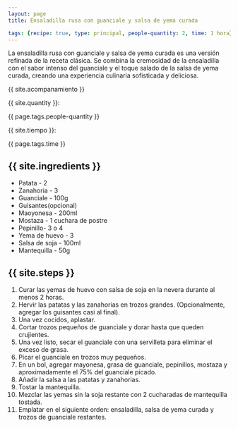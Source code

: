 ```yaml
---
layout: page
title: Ensaladilla rusa con guanciale y salsa de yema curada

tags: {recipe: true, type: principal, people-quantity: 2, time: 1 hora}
---
```


<p class="recipe-description">La ensaladilla rusa con guanciale y salsa de yema curada es una versión refinada de la receta clásica. Se combina la cremosidad de la ensaladilla con el sabor intenso del guanciale y el toque salado de la salsa de yema curada, creando una experiencia culinaria sofisticada y deliciosa.</p>

<div class="recipe-information">
  <div><p class="{{ page.tags.type }}">{{ site.acompanamiento }}</p></div>
  <div><p>{{ site.quantity }}:</p> {{ page.tags.people-quantity }}</div>
  <div><p>{{ site.tiempo }}:</p> {{ page.tags.time }}</div>
</div>

## {{ site.ingredients }}

  *   Patata - 2
  *   Zanahoria - 3
  *   Guanciale - 100g
  *   Guisantes(opcional)
  *   Maoyonesa - 200ml
  *   Mostaza - 1 cuchara de postre
  *   Pepinillo- 3 o 4
  *   Yema de huevo - 3
  *   Salsa de soja - 100ml
  *   Mantequilla - 50g

## {{ site.steps }}

1. Curar las yemas de huevo con salsa de soja en la nevera durante al menos 2 horas.
2. Hervir las patatas y las zanahorias en trozos grandes. (Opcionalmente, agregar los guisantes casi al final).
3. Una vez cocidos, aplastar.
4. Cortar trozos pequeños de guanciale y dorar hasta que queden crujientes.
5. Una vez listo, secar el guanciale con una servilleta para eliminar el exceso de grasa.
6. Picar el guanciale en trozos muy pequeños.
7. En un bol, agregar mayonesa, grasa de guanciale, pepinillos, mostaza y aproximadamente el 75% del guanciale picado.
8. Añadir la salsa a las patatas y zanahorias.
9. Tostar la mantequilla.
10. Mezclar las yemas sin la soja restante con 2 cucharadas de mantequilla tostada.
11. Emplatar en el siguiente orden: ensaladilla, salsa de yema curada y trozos de guanciale restantes.